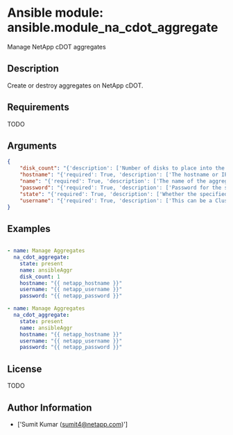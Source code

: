 # Ansible module: ansible.module_na_cdot_aggregate


Manage NetApp cDOT aggregates

## Description

Create or destroy aggregates on NetApp cDOT.

## Requirements

TODO

## Arguments

``` json
{
    "disk_count": "{'description': ['Number of disks to place into the aggregate, including parity disks.', 'The disks in this newly-created aggregate come from the spare disk pool.', 'The smallest disks in this pool join the aggregate first, unless the C(disk-size) argument is provided.', 'Either C(disk-count) or C(disks) must be supplied. Range [0..2^31-1].', 'Required when C(state=present).']}",
    "hostname": "{'required': True, 'description': ['The hostname or IP address of the ONTAP instance.']}",
    "name": "{'required': True, 'description': ['The name of the aggregate to manage.']}",
    "password": "{'required': True, 'description': ['Password for the specified user.'], 'aliases': ['pass']}",
    "state": "{'required': True, 'description': ['Whether the specified aggregate should exist or not.'], 'choices': ['present', 'absent']}",
    "username": "{'required': True, 'description': ['This can be a Cluster-scoped or SVM-scoped account, depending on whether a Cluster-level or SVM-level API is required. For more information, please read the documentation U(https://mysupport.netapp.com/NOW/download/software/nmsdk/9.4/).'], 'aliases': ['user']}",
}
```

## Examples


``` yaml

- name: Manage Aggregates
  na_cdot_aggregate:
    state: present
    name: ansibleAggr
    disk_count: 1
    hostname: "{{ netapp_hostname }}"
    username: "{{ netapp_username }}"
    password: "{{ netapp_password }}"

- name: Manage Aggregates
  na_cdot_aggregate:
    state: present
    name: ansibleAggr
    hostname: "{{ netapp_hostname }}"
    username: "{{ netapp_username }}"
    password: "{{ netapp_password }}"

```

## License

TODO

## Author Information
  - ['Sumit Kumar (sumit4@netapp.com)']
